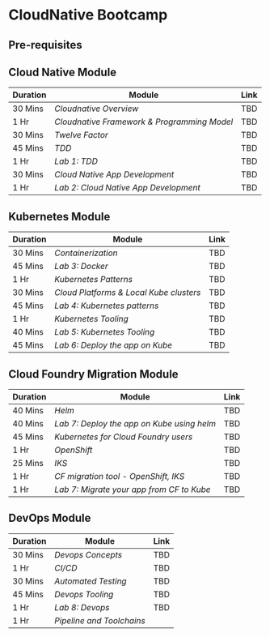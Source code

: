# CloudNative Bootcamp

## Pre-requisites 

## Cloud Native Module 

| Duration | Module | Link |
| ---------- | ------ | ---- |
|   30 Mins | *Cloudnative Overview* | TBD |
|   1 Hr | *Cloudnative Framework & Programming Model* | TBD |
|   30 Mins | *Twelve Factor* | TBD |
|   45 Mins| *TDD* | TBD |
|   1 Hr | *Lab 1: TDD* | TBD |
|   30 Mins | *Cloud Native App Development* | TBD |
|   1 Hr | *Lab 2: Cloud Native App Development* | TBD |

 ## Kubernetes Module

| Duration | Module | Link |
| ---------- | ------ | ---- |
|   30 Mins | *Containerization* | TBD |
|   45 Mins | *Lab 3: Docker* | TBD |
|   1 Hr | *Kubernetes Patterns* | TBD |
|   30 Mins | *Cloud Platforms & Local Kube clusters* | TBD | 
|   45 Mins | *Lab 4: Kubernetes patterns* | TBD |
|   1 Hr | *Kubernetes Tooling* | TBD |
|   40 Mins | *Lab 5: Kubernetes Tooling* | TBD |
|   45 Mins | *Lab 6: Deploy the app on Kube* | TBD |

## Cloud Foundry Migration Module

| Duration | Module | Link |
| ---------- | ------ | ---- |
|   40 Mins | *Helm* | TBD |
|   40 Mins | *Lab 7: Deploy the app on Kube using helm* | TBD |
|   45 Mins | *Kubernetes for Cloud Foundry users* | TBD |
|   1 Hr | *OpenShift* | TBD |
|   25 Mins | *IKS* | TBD |
|   1 Hr  | *CF migration tool - OpenShift, IKS* | TBD |
|   1 Hr | *Lab 7: Migrate your app from CF to Kube* | TBD |

## DevOps Module

| Duration | Module | Link |
| ---------- | ------ | ---- |
|   30 Mins | *Devops Concepts* | TBD |
|   1 Hr | *CI/CD* | TBD |
|   30 Mins | *Automated Testing* | TBD |
|   45 Mins | *Devops Tooling* | TBD |
|   1 Hr | *Lab 8: Devops* | TBD |
|   1 Hr | *Pipeline and Toolchains* |  |

